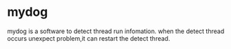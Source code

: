 # mydog
mydog is a software to detect  thread run infomation. when the detect thread occurs unexpect problem,it can restart the detect thread.
